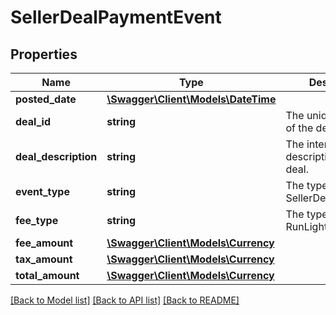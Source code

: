 # SellerDealPaymentEvent

## Properties
Name | Type | Description | Notes
------------ | ------------- | ------------- | -------------
**posted_date** | [**\Swagger\Client\Models\\DateTime**](\DateTime.md) |  | [optional] 
**deal_id** | **string** | The unique identifier of the deal. | [optional] 
**deal_description** | **string** | The internal description of the deal. | [optional] 
**event_type** | **string** | The type of event: SellerDealComplete. | [optional] 
**fee_type** | **string** | The type of fee: RunLightningDealFee. | [optional] 
**fee_amount** | [**\Swagger\Client\Models\Currency**](Currency.md) |  | [optional] 
**tax_amount** | [**\Swagger\Client\Models\Currency**](Currency.md) |  | [optional] 
**total_amount** | [**\Swagger\Client\Models\Currency**](Currency.md) |  | [optional] 

[[Back to Model list]](../../README.md#documentation-for-models) [[Back to API list]](../../README.md#documentation-for-api-endpoints) [[Back to README]](../../README.md)

